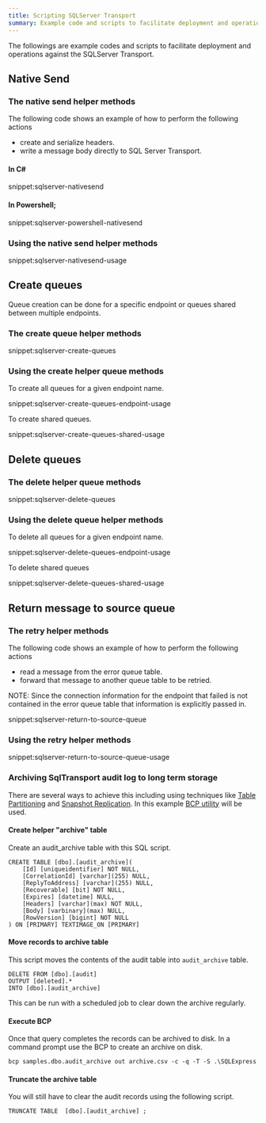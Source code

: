 ```yaml
---
title: Scripting SQLServer Transport
summary: Example code and scripts to facilitate deployment and operational actions against the SQLServer Transport.
---
```


The followings are example codes and scripts to facilitate deployment and operations against the SQLServer Transport.


## Native Send 


### The native send helper methods

The following code shows an example of how to perform the following actions

 * create and serialize headers.
 * write a message body directly to SQL Server Transport.


#### In C&#35;

snippet:sqlserver-nativesend


#### In Powershell;

snippet:sqlserver-powershell-nativesend


### Using the native send helper methods

snippet:sqlserver-nativesend-usage


## Create queues

Queue creation can be done for a specific endpoint or queues shared between multiple endpoints.


### The create queue helper methods

snippet:sqlserver-create-queues


### Using the create helper queue methods

To create all queues for a given endpoint name.

snippet:sqlserver-create-queues-endpoint-usage

To create shared queues.

snippet:sqlserver-create-queues-shared-usage


## Delete queues


### The delete helper queue methods

snippet:sqlserver-delete-queues


### Using the delete queue helper methods

To delete all queues for a given endpoint name.

snippet:sqlserver-delete-queues-endpoint-usage

To delete shared queues

snippet:sqlserver-delete-queues-shared-usage


## Return message to source queue


### The retry helper methods

The following code shows an example of how to perform the following actions

 * read a message from the error queue table.
 * forward that message to another queue table to be retried.

NOTE: Since the connection information for the endpoint that failed is not contained in the error queue table that information is explicitly passed in.

snippet:sqlserver-return-to-source-queue


### Using the retry helper methods

snippet:sqlserver-return-to-source-queue-usage


### Archiving SqlTransport audit log to long term storage

There are several ways to achieve this including using techniques like [Table Partitioning](https://technet.microsoft.com/en-us/library/ms188730.aspx) and [Snapshot Replication](https://technet.microsoft.com/en-us/library/ms151832.aspx). In this example [BCP utility](https://msdn.microsoft.com/en-AU/library/ms162802.aspx) will be used.


#### Create helper "archive" table

Create an audit_archive table with this SQL script.

```
CREATE TABLE [dbo].[audit_archive](
	[Id] [uniqueidentifier] NOT NULL,
	[CorrelationId] [varchar](255) NULL,
	[ReplyToAddress] [varchar](255) NULL,
	[Recoverable] [bit] NOT NULL,
	[Expires] [datetime] NULL,
	[Headers] [varchar](max) NOT NULL,
	[Body] [varbinary](max) NULL,
	[RowVersion] [bigint] NOT NULL
) ON [PRIMARY] TEXTIMAGE_ON [PRIMARY]
```


#### Move records to archive table

This script moves the contents of the audit table into `audit_archive` table.

```
DELETE FROM [dbo].[audit]
OUTPUT [deleted].*
INTO [dbo].[audit_archive]
```

This can be run with a scheduled job to clear down the archive regularly.


#### Execute BCP

Once that query completes the records can be archived to disk. In a command prompt use the BCP to create an archive on disk.

`bcp samples.dbo.audit_archive out archive.csv -c -q -T -S .\SQLExpress`


#### Truncate the archive table

You will still have to clear the audit records using the following script.

`TRUNCATE TABLE  [dbo].[audit_archive] ;`

